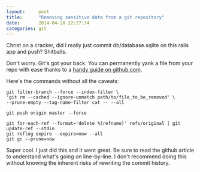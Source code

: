```yaml
---
layout:     post
title:      "Removing sensitive data from a git repository"
date:       2014-04-28 22:27:34
categories: git
---
```


Christ on a cracker, did I really just commit db/database.sqlite on this rails app and push? Shitballs.

Don't worry. Git's got your back. You can permanently yank a file from your repo with ease thanks to a [handy guide on github.com](https://help.github.com/articles/remove-sensitive-data).

Here's the commands without all the caveats:

    git filter-branch --force --index-filter \
    'git rm --cached --ignore-unmatch path/to/file_to_be_removed' \
    --prune-empty --tag-name-filter cat -- --all

    git push origin master --force

    git for-each-ref --format='delete %(refname)' refs/original | git update-ref --stdin
    git reflog expire --expire=now --all
    git gc --prune=now

Super cool. I just did this and it went great. Be sure to read the github article to understand what's going on line-by-line. I don't recommend doing this without knowing the inherent risks of rewriting the commit history.